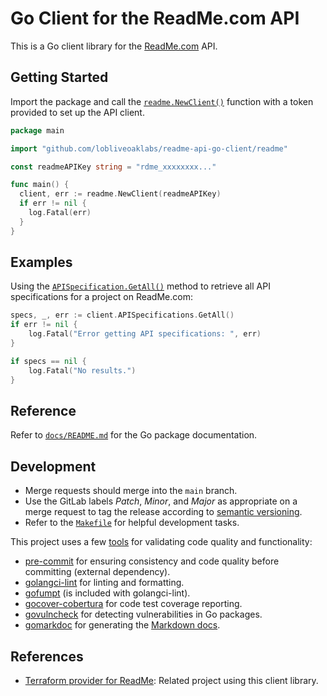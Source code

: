 # Go Client for the ReadMe.com API

This is a Go client library for the [ReadMe.com](https://readme.com) API.

## Getting Started

Import the package and call the [`readme.NewClient()`](docs/README.md#func-newclient)
function with a token provided to set up the API client.

```go
package main

import "github.com/lobliveoaklabs/readme-api-go-client/readme"

const readmeAPIKey string = "rdme_xxxxxxxx..."

func main() {
  client, err := readme.NewClient(readmeAPIKey)
  if err != nil {
    log.Fatal(err)
  }
}
```

## Examples

Using the [`APISpecification.GetAll()`](docs/README.md#func-apispecificationclient-getall)
method to retrieve all API specifications for a project on ReadMe.com:

```go
specs, _, err := client.APISpecifications.GetAll()
if err != nil {
    log.Fatal("Error getting API specifications: ", err)
}

if specs == nil {
    log.Fatal("No results.")
}
```

## Reference

Refer to [`docs/README.md`](docs/README.md) for the Go package documentation.

## Development

* Merge requests should merge into the `main` branch.
* Use the GitLab labels _Patch_, _Minor_, and _Major_ as appropriate on a merge
  request to tag the release according to [semantic versioning](https://semver.org/).
* Refer to the [`Makefile`](Makefile) for helpful development tasks.

This project uses a few [tools](readme/tools.go) for validating code quality and functionality:

* [pre-commit](https://pre-commit.com/) for ensuring consistency and code quality before committing (external dependency).
* [golangci-lint](https://golangci-lint.run/) for linting and formatting.
* [gofumpt](https://github.com/mvdan/gofumpt) (is included with golangci-lint).
* [gocover-cobertura](https://github.com/boumenot/gocover-cobertura) for code test coverage reporting.
* [govulncheck](https://github.com/golang/vuln) for detecting vulnerabilities in Go packages.
* [gomarkdoc](https://github.com/princjef/gomarkdoc) for generating the [Markdown docs](docs/README.md).

## References

* [Terraform provider for ReadMe](https://github.com/lobliveoaklabs/terraform-provider-readme):
  Related project using this client library.
